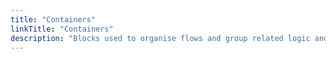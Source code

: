 ```yaml
---
title: "Containers"
linkTitle: "Containers"
description: "Blocks used to organise flows and group related logic and actions together."
---
```

